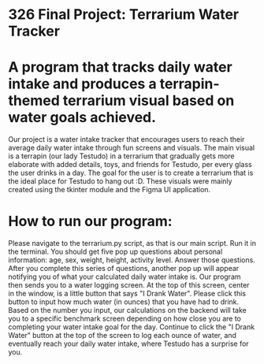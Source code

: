 # 326 Final Project: Terrarium Water Tracker

# A program that tracks daily water intake and produces a terrapin-themed terrarium visual based on water goals achieved.

Our project is a  water intake tracker that encourages users to reach their average daily water intake through fun screens and visuals. The main visual is a terrapin (our lady Testudo) in a terrarium that gradually gets more elaborate with added details, toys, and friends for Testudo, per every glass the user drinks in a day. The goal for the user is to create a terrarium that is the ideal place for Testudo to hang out :D. These visuals were mainly created using the tkinter module and the Figma UI application.

# How to run our program:

Please navigate to the terrarium.py script, as that is our main script. Run it in the terminal. You should get five pop up questions about personal information: age, sex, weight, height, activity level. Answer those questions. After you complete this series of questions, another pop up will appear notifying you of what your calculated daily water intake is. Our program then sends you to a water logging screen. At the top of this screen, center in the window, is a little button that says "I Drank Water". Please click this button to input how much water (in ounces) that you have had to drink. Based on the number you input, our calculations on the backend will take you to a specific benchmark screen depending on how close you are to completing your water intake goal for the day. Continue to click the "I Drank Water" button at the top of the screen to log each ounce of water, and eventually reach your daily water intake, where Testudo has a surprise for you.

